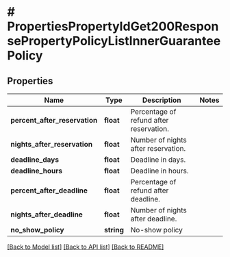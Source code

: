 # # PropertiesPropertyIdGet200ResponsePropertyPolicyListInnerGuaranteePolicy

## Properties

Name | Type | Description | Notes
------------ | ------------- | ------------- | -------------
**percent_after_reservation** | **float** | Percentage of refund after reservation. |
**nights_after_reservation** | **float** | Number of nights after reservation. |
**deadline_days** | **float** | Deadline in days. |
**deadline_hours** | **float** | Deadline in hours. |
**percent_after_deadline** | **float** | Percentage of refund after deadline. |
**nights_after_deadline** | **float** | Number of nights after deadline. |
**no_show_policy** | **string** | No-show policy |

[[Back to Model list]](../../README.md#models) [[Back to API list]](../../README.md#endpoints) [[Back to README]](../../README.md)
